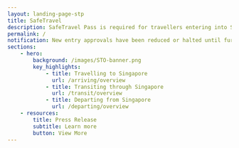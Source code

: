 ```yaml
---
layout: landing-page-stp
title: SafeTravel
description: SafeTravel Pass is required for travellers entering into Singapore under Green/Fast Lane arrangements.
permalink: /
notification: New entry approvals have been reduced or halted until further notice for all long term pass holders with travel history to higher-risk countries/regions (i.e. all countries/regions, except Australia, Brunei, Hong Kong, Macao, Mainland China, New Zealand and Taiwan). If you are unable to find an entry date in the SafeTravel application portal, please defer your travel plans until the situation has stabilised. If your prior entry approval has been cancelled, you will be contacted regarding refunds of fees paid.
sections:
    - hero:
        background: /images/STO-banner.png
        key_highlights:
            - title: Travelling to Singapore
              url: /arriving/overview
            - title: Transiting through Singapore
              url: /transit/overview
            - title: Departing from Singapore
              url: /departing/overview
    - resources:
        title: Press Release
        subtitle: Learn more
        button: View More
---
```

